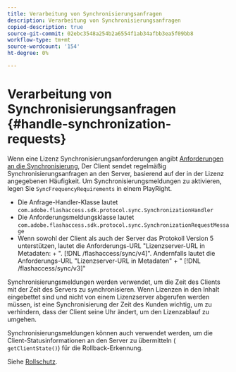 ```yaml
---
title: Verarbeitung von Synchronisierungsanfragen
description: Verarbeitung von Synchronisierungsanfragen
copied-description: true
source-git-commit: 02ebc3548a254b2a6554f1ab34afbb3ea5f09bb8
workflow-type: tm+mt
source-wordcount: '154'
ht-degree: 0%

---
```


# Verarbeitung von Synchronisierungsanfragen {#handle-synchronization-requests}

Wenn eine Lizenz Synchronisierungsanforderungen angibt  [Anforderungen an die Synchronisierung,](../../protecting-content/introduction/usage-rules/authentication/synchronization.md) Der Client sendet regelmäßig Synchronisierungsanfragen an den Server, basierend auf der in der Lizenz angegebenen Häufigkeit. Um Synchronisierungsmeldungen zu aktivieren, legen Sie `SyncFrequencyRequirements` in einem PlayRight.

* Die Anfrage-Handler-Klasse lautet `com.adobe.flashaccess.sdk.protocol.sync.SynchronizationHandler`
* Die Anforderungsmeldungsklasse lautet `com.adobe.flashaccess.sdk.protocol.sync.SynchronizationRequestMessage`
* Wenn sowohl der Client als auch der Server das Protokoll Version 5 unterstützen, lautet die Anforderungs-URL &quot;Lizenzserver-URL in Metadaten: + &quot;. [!DNL /flashaccess/sync/v4]&quot;. Andernfalls lautet die Anforderungs-URL &quot;Lizenzserver-URL in Metadaten&quot; + &quot; [!DNL /flashaccess/sync/v3]&quot;

Synchronisierungsmeldungen werden verwendet, um die Zeit des Clients mit der Zeit des Servers zu synchronisieren. Wenn Lizenzen in den Inhalt eingebettet sind und nicht von einem Lizenzserver abgerufen werden müssen, ist eine Synchronisierung der Zeit des Kunden wichtig, um zu verhindern, dass der Client seine Uhr ändert, um den Lizenzablauf zu umgehen.

Synchronisierungsmeldungen können auch verwendet werden, um die Client-Statusinformationen an den Server zu übermitteln ( `getClientState()`) für die Rollback-Erkennung.

Siehe [Rollschutz](../../protecting-content/implementing-the-license-server/processing-drm-requests.md#rollback-detection).
